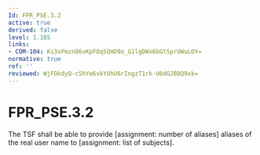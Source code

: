 ```yaml
---
Id: FPR_PSE.3.2
active: true
derived: false
level: 1.185
links:
- COM-104: Ks3xFmzn86vKpFOqSQmD9o_G1lgDWx6bGtSprUWuLOY=
normative: true
ref: ''
reviewed: WjFOkdyQ-cShYe6vkYUhU6rIngzT1rk-U6dGJB8Q9xk=
---
```


# FPR_PSE.3.2

The TSF shall be able to provide [assignment: number of aliases] aliases of the real user name to [assignment: list of subjects].